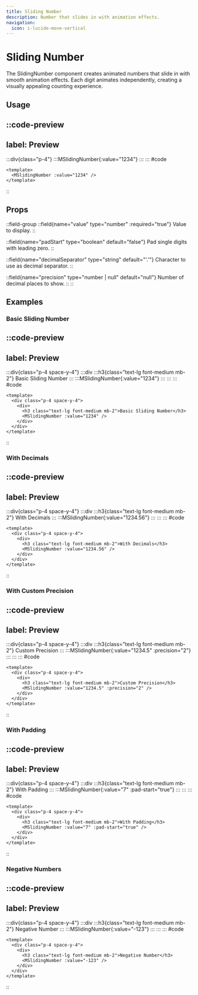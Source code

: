 ```yaml
---
title: Sliding Number
description: Number that slides in with animation effects.
navigation:
  icon: i-lucide-move-vertical
---
```


# Sliding Number

The SlidingNumber component creates animated numbers that slide in with smooth animation effects. Each digit animates independently, creating a visually appealing counting experience.

## Usage

::code-preview
---
label: Preview
---
  :::div{class="p-4"}
    :::MSlidingNumber{:value="1234"}
    :::
  :::
#code
```vue
<template>
  <MSlidingNumber :value="1234" />
</template>
```
::

## Props

::field-group
  ::field{name="value" type="number" :required="true"}
  Value to display.
  ::
  
  ::field{name="padStart" type="boolean" default="false"}
  Pad single digits with leading zero.
  ::
  
  ::field{name="decimalSeparator" type="string" default="'.'"}
  Character to use as decimal separator.
  ::
  
  ::field{name="precision" type="number | null" default="null"}
  Number of decimal places to show.
  ::
::

## Examples

### Basic Sliding Number

::code-preview
---
label: Preview
---
  :::div{class="p-4 space-y-4"}
    :::div
      :::h3{class="text-lg font-medium mb-2"}
      Basic Sliding Number
      :::
      :::MSlidingNumber{:value="1234"}
      :::
    :::
  :::
#code
```vue
<template>
  <div class="p-4 space-y-4">
    <div>
      <h3 class="text-lg font-medium mb-2">Basic Sliding Number</h3>
      <MSlidingNumber :value="1234" />
    </div>
  </div>
</template>
```
::

### With Decimals

::code-preview
---
label: Preview
---
  :::div{class="p-4 space-y-4"}
    :::div
      :::h3{class="text-lg font-medium mb-2"}
      With Decimals
      :::
      :::MSlidingNumber{:value="1234.56"}
      :::
    :::
  :::
#code
```vue
<template>
  <div class="p-4 space-y-4">
    <div>
      <h3 class="text-lg font-medium mb-2">With Decimals</h3>
      <MSlidingNumber :value="1234.56" />
    </div>
  </div>
</template>
```
::

### With Custom Precision

::code-preview
---
label: Preview
---
  :::div{class="p-4 space-y-4"}
    :::div
      :::h3{class="text-lg font-medium mb-2"}
      Custom Precision
      :::
      :::MSlidingNumber{:value="1234.5" :precision="2"}
      :::
    :::
  :::
#code
```vue
<template>
  <div class="p-4 space-y-4">
    <div>
      <h3 class="text-lg font-medium mb-2">Custom Precision</h3>
      <MSlidingNumber :value="1234.5" :precision="2" />
    </div>
  </div>
</template>
```
::

### With Padding

::code-preview
---
label: Preview
---
  :::div{class="p-4 space-y-4"}
    :::div
      :::h3{class="text-lg font-medium mb-2"}
      With Padding
      :::
      :::MSlidingNumber{:value="7" :pad-start="true"}
      :::
    :::
  :::
#code
```vue
<template>
  <div class="p-4 space-y-4">
    <div>
      <h3 class="text-lg font-medium mb-2">With Padding</h3>
      <MSlidingNumber :value="7" :pad-start="true" />
    </div>
  </div>
</template>
```
::

### Negative Numbers

::code-preview
---
label: Preview
---
  :::div{class="p-4 space-y-4"}
    :::div
      :::h3{class="text-lg font-medium mb-2"}
      Negative Number
      :::
      :::MSlidingNumber{:value="-123"}
      :::
    :::
  :::
#code
```vue
<template>
  <div class="p-4 space-y-4">
    <div>
      <h3 class="text-lg font-medium mb-2">Negative Number</h3>
      <MSlidingNumber :value="-123" />
    </div>
  </div>
</template>
```
::